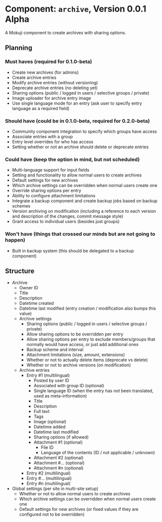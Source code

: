 # Component: `archive`, Version 0.0.1 Alpha

A Mokuji component to create archives with sharing options.


## Planning

### Must haves (required for 0.1.0-beta)
* Create new archives (for admins)
* Create archive entries
* Modify archive entries (without versioning)
* Deprecate archive entries (no deleting yet)
* Sharing options (public / logged in users / selective groups / private)
* Image uploader for archive entry image
* Use single language mode for an entry (ask user to specify entry language as a required field)

### Should have (could be in 0.1.0-beta, required for 0.2.0-beta)
* Community component integration to specify which groups have access
* Associate entries with a group
* Entry level overrides for who has access
* Setting whether or not an archive should delete or deprecate entries

### Could have (keep the option in mind, but not scheduled)
* Multi-language support for input fields
* Setting and functionality to allow normal users to create archives
* Default settings for new archives
* Which archive settings can be overridden when normal users create one
* Override sharing options per entry
* Ability to configure attachment limitations
* Integrate a backup component and create backup jobs based on backup schemes
* Version archiving on modification (including a reference to each version and description of the changes, commit message style)
* Grant access to individual users (besides just groups)

### Won't have (things that crossed our minds but are not going to happen)
* Built in backup system (this should be delegated to a backup component)


## Structure

* Archive
  - Owner ID
  - Title
  - Description
  - Datetime created
  - Datetime last modified (entry creation / modification also bumps this value)
  - Archive settings
    * Sharing options (public / logged in users / selective groups / private)
    * Allow sharing options to be overridden per entry
    * Allow sharing options per entry to exclude members/groups that normally would have access, or just add additional ones
    * Backup scheme and interval
    * Attachment limitations (size, amount, extensions)
    * Whether or not to actually delete items (deprecate vs delete)
    * Whether or not to archive versions (on modification)
  - Archive entries
    * Entry #1 (multilingual)
      - Posted by user ID
      - Associated with group ID (optional)
      - Single language ID (when the entry has not been translated, used as meta-information)
      - Title
      - Description
      - Full text
      - Tags
      - Image (optional)
      - Datetime added
      - Datetime last modified
      - Sharing options (if allowed)
      - Attachment #1 (optional)
        * File ID
        * Language of the contents (ID / not applicable / unknown)
      - Attachment #2 (optional)
      - Attachment #... (optional)
      - Attachment #n (optional)
    * Entry #2 (multilingual)
    * Entry #... (multilingual)
    * Entry #n (multilingual)
* Global settings (per site in multi-site setup)
  - Whether or not to allow normal users to create archives
  - Which archive settings can be overridden when normal users create one
  - Default settings for new archives (or fixed values if they are configured not to be overridden)
